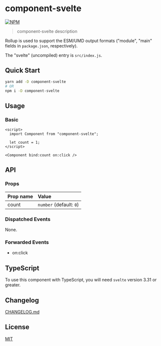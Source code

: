 # component-svelte

[![NPM][npm]][npm-url]

> component-svelte description

Rollup is used to support the ESM/UMD output formats ("module", "main" fields in `package.json`, respectively).

The "svelte" (uncompiled) entry is `src/index.js`.

<!-- TOC -->

## Quick Start

```bash
yarn add -D component-svelte
# OR
npm i -D component-svelte
```

## Usage

### Basic

<!-- prettier-ignore-start -->
```svelte
<script>
  import Component from "component-svelte";

  let count = 1;
</script>

<Component bind:count on:click />
```
<!-- prettier-ignore-end -->

## API

### Props

| Prop name | Value                   |
| :-------- | :---------------------- |
| count     | `number` (default: `0`) |

### Dispatched Events

None.

### Forwarded Events

- on:click

## TypeScript

To use this component with TypeScript, you will need `svelte` version 3.31 or greater.

## Changelog

[CHANGELOG.md](CHANGELOG.md)

## License

[MIT](LICENSE)

[npm]: https://img.shields.io/npm/v/component-svelte.svg?style=for-the-badge&color=%23ff3e00
[npm-url]: https://npmjs.com/package/component-svelte
